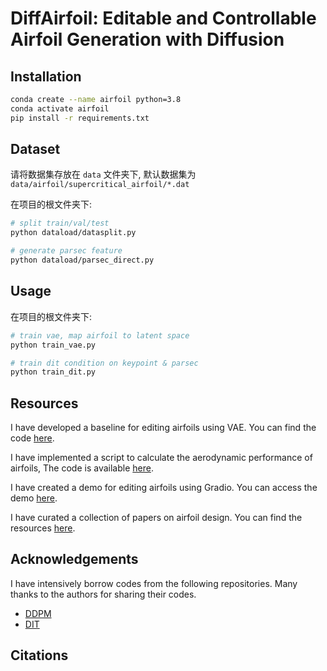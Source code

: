 # DiffAirfoil:  Editable and Controllable Airfoil Generation with Diffusion

## Installation

```bash
conda create --name airfoil python=3.8
conda activate airfoil
pip install -r requirements.txt
```

## Dataset

请将数据集存放在 `data` 文件夹下, 默认数据集为 `data/airfoil/supercritical_airfoil/*.dat`

在项目的根文件夹下:

```bash
# split train/val/test
python dataload/datasplit.py 

# generate parsec feature
python dataload/parsec_direct.py 
```

## Usage

在项目的根文件夹下:

```bash
# train vae, map airfoil to latent space
python train_vae.py

# train dit condition on keypoint & parsec
python train_dit.py
```



## Resources

I have developed a baseline for editing airfoils using VAE. You can find the code [here](https://github.com/hitcslj/Airfoil).

I have implemented a script to calculate the aerodynamic performance of airfoils, The code is available [here](https://github.com/hitcslj/Xfoil-cal).

I have created a demo for editing airfoils using Gradio. You can access the demo [here](https://github.com/hitcslj/airfoil-demo).

I have curated a collection of papers on airfoil design. You can find the resources [here](https://github.com/hitcslj/awesome-airfoil-design).


## Acknowledgements

I have intensively borrow codes from the following repositories. Many thanks to the authors for sharing their codes.

- [DDPM](https://github.com/abarankab/DDPM)
- [DIT](https://github.com/facebookresearch/DiT)


## Citations